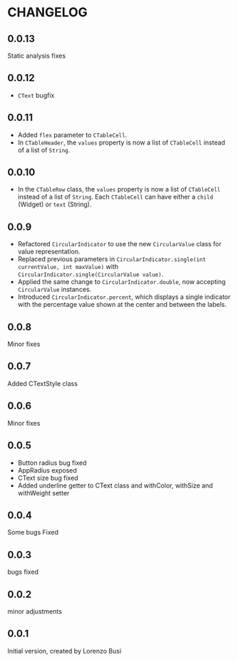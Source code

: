 # CHANGELOG

## 0.0.13

Static analysis fixes

## 0.0.12

- `CText` bugfix

## 0.0.11

- Added `flex` parameter to `CTableCell`.
- In `CTableHeader`, the `values` property is now a list of `CTableCell` instead of a list of `String`.

## 0.0.10

- In the `CTableRow` class, the `values` property is now a list of `CTableCell` instead of a list of `String`. Each `CTableCell` can have either a `child` (Widget) or `text` (String).

## 0.0.9

- Refactored `CircularIndicator` to use the new `CircularValue` class for value representation.
- Replaced previous parameters in `CircularIndicator.single(int currentValue, int maxValue)` with `CircularIndicator.single(CircularValue value)`.
- Applied the same change to `CircularIndicator.double`, now accepting `CircularValue` instances.
- Introduced `CircularIndicator.percent`, which displays a single indicator with the percentage value shown at the center and between the labels.

## 0.0.8

Minor fixes

## 0.0.7

Added CTextStyle class

## 0.0.6

Minor fixes

## 0.0.5

- Button radius bug fixed
- AppRadius exposed
- CText size bug fixed
- Added underline getter to CText class and withColor, withSize and withWeight setter

## 0.0.4

Some bugs Fixed

## 0.0.3

bugs fixed

## 0.0.2

minor adjustments

## 0.0.1

Initial version, created by Lorenzo Busi
